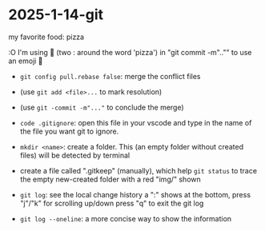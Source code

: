 # 2025-1-14-git
my favorite food: pizza

 :O I'm using :pizza: (two : around the word 'pizza') in "git commit -m".."" to use an emoji 🍕

- `git config pull.rebase false`: merge the conflict files
- (use `git add <file>...` to mark resolution)
- (use `git -commit -m"..."` to conclude the merge)

- `code .gitignore`: open this file in your vscode and type in the name of the file you want git to ignore.

- `mkdir <name>`: create a folder. This (an empty folder without created files) will be detected by terminal
- create a file called ".gitkeep" (manually), which help `git status` to trace the empty new-created folder with a red "img/" shown

- `git log`: see the local change history 
a ":" shows at the bottom, press "j"/"k" for scrolling up/down
press "q" to exit the git log
- `git log --oneline`: a more concise way to show the information